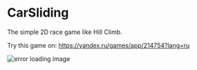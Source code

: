 # CarSliding

The simple 2D race game like Hill Climb.

Try this game on: https://yandex.ru/games/app/214754?lang=ru

![error loading image](https://avatars.mds.yandex.net/get-games/2977039/2a000001864701b48250798274f2272c8329/cover1)
